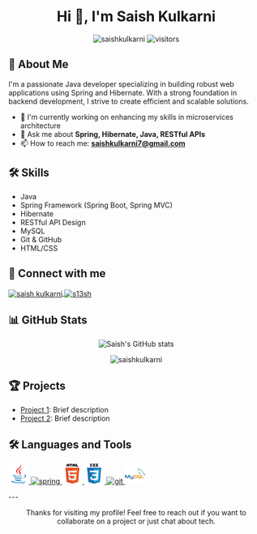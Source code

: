 <h1 align="center">Hi 👋, I'm Saish Kulkarni</h1>

<p align="center">
  <img src="https://komarev.com/ghpvc/?username=saishkulkarni&label=Profile%20views&color=0e75b6&style=flat" alt="saishkulkarni" />
  <img src="https://visitor-badge.glitch.me/badge?page_id=saishkulkarni.saishkulkarni" alt="visitors"/>
</p>

## 🚀 About Me
I'm a passionate Java developer specializing in building robust web applications using Spring and Hibernate. With a strong foundation in backend development, I strive to create efficient and scalable solutions.

- 🔭 I'm currently working on enhancing my skills in microservices architecture
- 💬 Ask me about **Spring, Hibernate, Java, RESTful APIs**
- 📫 How to reach me: **saishkulkarni7@gmail.com**

## 🛠️ Skills
- Java
- Spring Framework (Spring Boot, Spring MVC)
- Hibernate
- RESTful API Design
- MySQL
- Git & GitHub
- HTML/CSS

## 🔗 Connect with me
<p align="left">
  <a href="https://www.linkedin.com/in/saish-kulkarni-777a44288/" target="blank">
    <img align="center" src="https://raw.githubusercontent.com/rahuldkjain/github-profile-readme-generator/master/src/images/icons/Social/linked-in-alt.svg" alt="saish kulkarni" height="30" width="40" />
  </a>
  <a href="https://instagram.com/s13sh" target="blank">
    <img align="center" src="https://raw.githubusercontent.com/rahuldkjain/github-profile-readme-generator/master/src/images/icons/Social/instagram.svg" alt="s13sh" height="30" width="40" />
  </a>
</p>

## 📊 GitHub Stats

<p align="center">
  <img src="https://github-readme-stats.vercel.app/api?username=saishkulkarni&show_icons=true&theme=radical" alt="Saish's GitHub stats" />
</p>

<p align="center">
  <img src="https://github-readme-stats.vercel.app/api/top-langs?username=saishkulkarni&show_icons=true&locale=en&layout=compact" alt="saishkulkarni" />
</p>

## 🏆 Projects
- [Project 1](link-to-project-1): Brief description
- [Project 2](link-to-project-2): Brief description


## 🛠️ Languages and Tools
<p align="left">
  <a href="https://www.java.com" target="_blank" rel="noreferrer">
    <img src="https://raw.githubusercontent.com/devicons/devicon/master/icons/java/java-original.svg" alt="java" width="40" height="40"/>
  </a>
  <a href="https://spring.io/" target="_blank" rel="noreferrer">
    <img src="https://www.vectorlogo.zone/logos/springio/springio-icon.svg" alt="spring" width="40" height="40"/>
  </a>
  <a href="https://www.w3.org/html/" target="_blank" rel="noreferrer">
    <img src="https://raw.githubusercontent.com/devicons/devicon/master/icons/html5/html5-original-wordmark.svg" alt="html5" width="40" height="40"/>
  </a>
  <a href="https://www.w3schools.com/css/" target="_blank" rel="noreferrer">
    <img src="https://raw.githubusercontent.com/devicons/devicon/master/icons/css3/css3-original-wordmark.svg" alt="css3" width="40" height="40"/>
  </a>
  <a href="https://git-scm.com/" target="_blank" rel="noreferrer">
    <img src="https://www.vectorlogo.zone/logos/git-scm/git-scm-icon.svg" alt="git" width="40" height="40"/>
  </a>
  <a href="https://www.mysql.com/" target="_blank" rel="noreferrer">
    <img src="https://raw.githubusercontent.com/devicons/devicon/master/icons/mysql/mysql-original-wordmark.svg" alt="mysql" width="40" height="40"/>
  </a>
</p>
---

<p align="center">
  Thanks for visiting my profile! Feel free to reach out if you want to collaborate on a project or just chat about tech.
</p>
